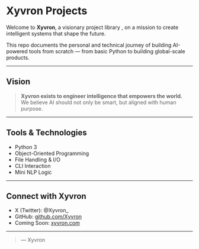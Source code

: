 # Xyvron Projects

Welcome to **Xyvron**, a visionary project library , on a mission to create intelligent systems that shape the future.

This repo documents the personal and technical journey of building AI-powered tools from scratch — from basic Python to building global-scale products.

---

##  Vision

> **Xyvron exists to engineer intelligence that empowers the world.**  
We believe AI should not only be smart, but aligned with human purpose.

---


##  Tools & Technologies
- Python 3
- Object-Oriented Programming
- File Handling & I/O
- CLI Interaction
- Mini NLP Logic

---

##  Connect with Xyvron

- X (Twitter): @Xyvron_
- GitHub: [github.com/Xyvron](https://github.com/Xyvron)
- Coming Soon: [xyvron.com](https://xyvron.com)

---
 
> — Xyvron
